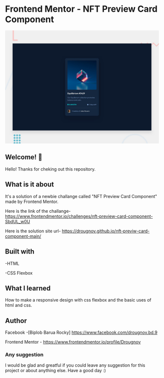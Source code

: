 # Frontend Mentor - NFT Preview Card Component

![Design preview for the nft preview card coding challenge](./design/desktop-preview.jpg)

## Welcome! 👋

Hello! Thanks for cheking out this repository.

## What is it about

It's a solution of a newbie challange called "NFT Preview Card Component" made by Frontend Mentor.

Here is the link of the challange-
https://www.frontendmentor.io/challenges/nft-preview-card-component-SbdUL_w0U

Here is the solution site url-
https://drougnov.github.io/nft-previw-card-component-main/

## Built with

-HTML

-CSS Flexbox

## What I learned

How to make a responsive design with css flexbox and the basic uses of html and css.

## Author

Facebook -[Biplob Barua Rocky] https://www.facebook.com/drougnov.bd.9

Frontend Mentor - https://www.frontendmentor.io/profile/Drougnov

### Any suggestion

I would be glad and greatful if you could leave any suggestion for this project or about anything else. Have a good day :)
